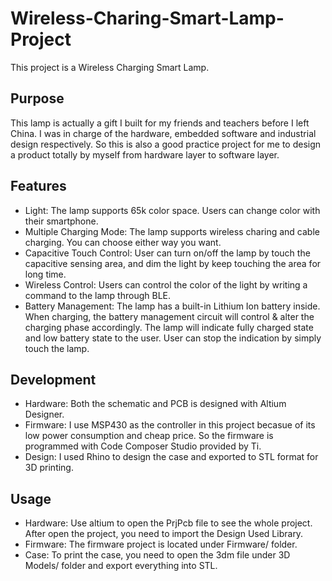 # Wireless-Charing-Smart-Lamp-Project
This project is a Wireless Charging Smart Lamp.

## Purpose
This lamp is actually a gift I built for my friends and teachers before I left China.
I was in charge of the hardware, embedded software and industrial design respectively. So this is also a good practice project for me to design a product totally by myself from hardware layer to software layer.

## Features
- Light: The lamp supports 65k color space. Users can change color with their smartphone.
- Multiple Charging Mode: The lamp supports wireless charing and cable charging. You can choose either way you want.
- Capacitive Touch Control: User can turn on/off the lamp by touch the capacitive sensing area, and dim the light by keep touching the area for long time.
- Wireless Control: Users can control the color of the light by writing a command to the lamp through BLE.
- Battery Management: The lamp has a built-in Lithium Ion battery inside. When charging, the battery management circuit will control & alter the charging phase accordingly. The lamp will indicate fully charged state and low battery state to the user. User can stop the indication by simply touch the lamp.

## Development
- Hardware: Both the schematic and PCB is designed with Altium Designer.
- Firmware: I use MSP430 as the controller in this project becasue of its low power consumption and cheap price. So the firmware is programmed with Code Composer Studio provided by Ti.
- Design: I used Rhino to design the case and exported to STL format for 3D printing.

## Usage
- Hardware: Use altium to open the PrjPcb file to see the whole project. After open the project, you need to import the Design Used Library.
- Firmware: The firmware project is located under Firmware/ folder.
- Case: To print the case, you need to open the 3dm file under 3D Models/ folder and export everything into STL.
